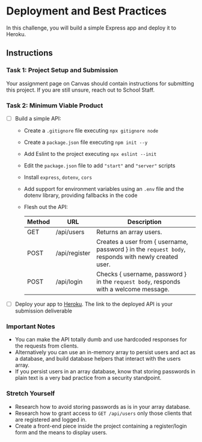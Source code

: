# Deployment and Best Practices

In this challenge, you will build a simple Express app and deploy it to Heroku.

## Instructions

### Task 1: Project Setup and Submission

Your assignment page on Canvas should contain instructions for submitting this project. If you are still unsure, reach out to School Staff.

### Task 2: Minimum Viable Product

- [ ] Build a simple API:

  - Create a `.gitignore` file executing `npx gitignore node`
  - Create a `package.json` file executing `npm init --y`
  - Add Eslint to the project executing `npx eslint --init`
  - Edit the `package.json` file to add `"start"` and `"server"` scripts
  - Install `express`, `dotenv`, `cors`
  - Add support for environment variables using an `.env` file and the dotenv library, providing fallbacks in the code
  - Flesh out the API:

    | Method | URL           | Description                                                                                         |
    | ------ | ------------- | ----------------------------------------------------------------------------------------------      |
    | GET    | /api/users    | Returns an array users.                                                                             |
    | POST   | /api/register | Creates a user from { username, password } in the `request body`, responds with newly created user. |
    | POST   | /api/login    | Checks { username, password } in the `request body`, responds with a welcome message.               |

- [ ] Deploy your app to [Heroku](https://heroku.com). The link to the deployed API is your submission deliverable

### Important Notes

- You can make the API totally dumb and use hardcoded responses for the requests from clients.
- Alternatively you can use an in-memory array to persist users and act as a database, and build database helpers that interact with the users array.
- If you persist users in an array database, know that storing passwords in plain text is a very bad practice from a security standpoint.

### Stretch Yourself

- Research how to avoid storing passwords as is in your array database.
- Research how to grant access to `GET /api/users` only those clients that are registered and logged in.
- Create a front-end piece inside the project containing a register/login form and the means to display users.
